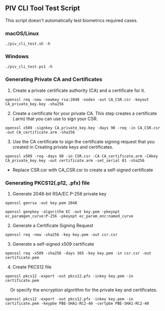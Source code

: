 
## PIV CLI Tool Test Script

This script doesn't automatically test biometrics required cases.

### macOS/Linux

```
./piv_cli_test.sh -h
```

### Windows

```
./piv_cli_test.ps1 -h
```

### Generating Private CA and Certificates

1. Create a private certificate authority (CA) and a certificate for it.
```
openssl req -new -newkey rsa:2048 -nodes -out CA_CSR.csr -keyout CA_private_key.key -sha256
```

2. Create a certificate for your private CA. This step creates a certificate (.arm) that you can use to sign your CSR.
```
openssl x509 -signkey CA_private_key.key -days 90 -req -in CA_CSR.csr -out CA_certificate.arm -sha256
```

3. Use the CA certificate to sign the certificate signing request that you created in Creating private keys and certificates.
```
openssl x509 -req -days 90 -in CSR.csr -CA CA_certificate.arm -CAkey CA_private_key.key -out certificate.arm -set_serial 01 -sha256
```
 * Replace CSR.csr with CA_CSR.csr to create a self-signed certificate

### Generating PKCS12(.p12, .pfx) file

1. Generate 2048-bit RSA/EC P-256 private key  
```
openssl genrsa -out key.pem 2048
```
```
openssl genpkey -algorithm EC -out key.pem -pkeyopt ec_paramgen_curve:P-256 -pkeyopt ec_param_enc:named_curve
```
2. Generate a Certificate Signing Request  
```
openssl req -new -sha256 -key key.pem -out csr.csr
```
3. Generate a self-signed x509 certificate
```
openssl req -x509 -sha256 -days 365 -key key.pem -in csr.csr -out certificate.pem
```
4. Create PKCS12 file
```
openssl pkcs12 -export -out pkcs12.pfx -inkey key.pem -in certificate.pem
```
&nbsp;&nbsp;&nbsp;&nbsp;Or specify the encryption algorithm for the private key and certificates.
```
openssl pkcs12 -export -out pkcs12.pfx -inkey key.pem -in certificate.pem -keypbe PBE-SHA1-RC2-40 -certpbe PBE-SHA1-RC2-40
```
